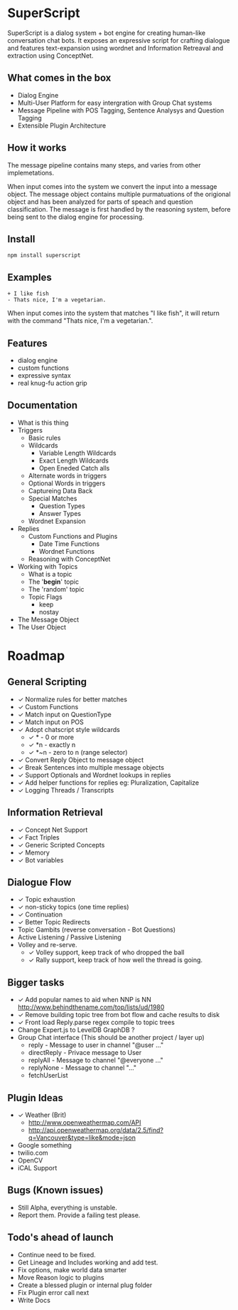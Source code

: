 # SuperScript

SuperScript is a dialog system + bot engine for creating human-like conversation chat bots. It exposes an expressive script for crafting dialogue and features text-expansion using wordnet and Information Retreaval and extraction using ConceptNet. 

## What comes in the box
* Dialog Engine
* Multi-User Platform for easy intergration with Group Chat systems
* Message Pipeline with POS Tagging, Sentence Analysys and Question Tagging
* Extensible Plugin Architecture

## How it works

The message pipeline contains many steps, and varies from other implemetations.

When input comes into the system we convert the input into a message object. The message object contains multiple purmatuations of the origional object and has been analyzed for parts of speach and question classification. The message is first handled by the reasoning system, before being sent to the dialog engine for processing.

## Install

    npm install superscript

## Examples

    + I like fish
    - Thats nice, I'm a vegetarian.

When input comes into the system that matches "I like fish", it will return with the command "Thats nice, I'm a vegetarian.". 


## Features
* dialog engine
* custom functions 
* expressive syntax
* real knug-fu action grip

## Documentation
* What is this thing
* Triggers
  * Basic rules
  * Wildcards
    * Variable Length Wildcards
    * Exact Length Wildcards
    * Open Eneded Catch alls
  * Alternate words in triggers
  * Optional Words in triggers
  * Captureing Data Back
  * Special Matches
    * Question Types
    * Answer Types
  * Wordnet Expansion
* Replies
  * Custom Functions and Plugins
    * Date Time Functions
    * Wordnet Functions
  * Reasoning with ConceptNet
* Working with Topics
  * What is a topic
  * The '__begin__' topic
  * The 'random' topic
  * Topic Flags
    * keep
    * nostay
* The Message Object
* The User Object

# Roadmap
  ## General Scripting
  * ✓ Normalize rules for better matches
  * ✓ Custom Functions
  * ✓ Match input on QuestionType
  * ✓ Match input on POS
  * ✓ Adopt chatscript style wildcards 
    - ✓ *   - 0 or more
    - ✓ *n  - exactly n
    - ✓ *~n - zero to n (range selector)
  * ✓ Convert Reply Object to message object
  * ✓ Break Sentences into multiple message objects
  * ✓ Support Optionals and Wordnet lookups in replies
  * ✓ Add helper functions for replies eg: Pluralization, Capitalize
  * ✓ Logging Threads / Transcripts

  ## Information Retrieval
  * ✓ Concept Net Support
  * ✓ Fact Triples
  * ✓ Generic Scripted Concepts
  * ✓ Memory
  * ✓ Bot variables

  ## Dialogue Flow
  * ✓ Topic exhaustion
  * ✓ non-sticky topics (one time replies)
  * ✓ Continuation
  * ✓ Better Topic Redirects
  * Topic Gambits (reverse conversation - Bot Questions)
  * Active Listening / Passive Listening
  * Volley and re-serve.
    - ✓ Volley support, keep track of who dropped the ball
    - ✓ Rally support, keep track of how well the thread is going.

 ## Bigger tasks
  * ✓ Add popular names to aid when NNP is NN http://www.behindthename.com/top/lists/ud/1980
  * ✓ Remove building topic tree from bot flow and cache results to disk
  * ✓ Front load Reply.parse regex compile to topic trees
  * Change Expert.js to LevelDB GraphDB ? 
  * Group Chat interface (This should be another project / layer up)
    - reply - Message to user in channel "@user ..."
    - directReply - Privace message to User
    - replyAll - Message to channel "@everyone ..."
    - replyNone - Message to channel "..."
    - fetchUserList 

 ## Plugin Ideas
  * ✓ Weather (Brit)
    - http://www.openweathermap.com/API
    - http://api.openweathermap.org/data/2.5/find?q=Vancouver&type=like&mode=json
  * Google something 
  * twilio.com
  * OpenCV
  * iCAL Support

 ## Bugs (Known issues)
  * Still Alpha, everything is unstable.
  * Report them. Provide a failing test please.

 ## Todo's ahead of launch
  * Continue need to be fixed.
  * Get Lineage and Includes working and add test.
  * Fix options, make world data smarter
  * Move Reason logic to plugins
  * Create a blessed plugin or internal plug folder
  * Fix Plugin error call next
  * Write Docs
